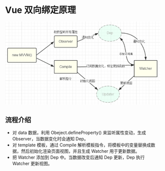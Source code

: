 # Vue 双向绑定原理

![](theory.png)

## 流程介绍

- 对 data 数据，利用 Obeject.defineProperty() 来监听属性变动，生成 Observer，当数据变化时会通知 Dep。
- 对 template 模板，通过 Compile 解析模板指令，将模板中的变量替换成数据，然后初始化渲染页面视图，并且生成 Watcher 用于更新数据。
- 把 Watcher 添加到 Dep 中。当数据改变后通知 Dep 更新，Dep 执行 Watcher 更新视图。